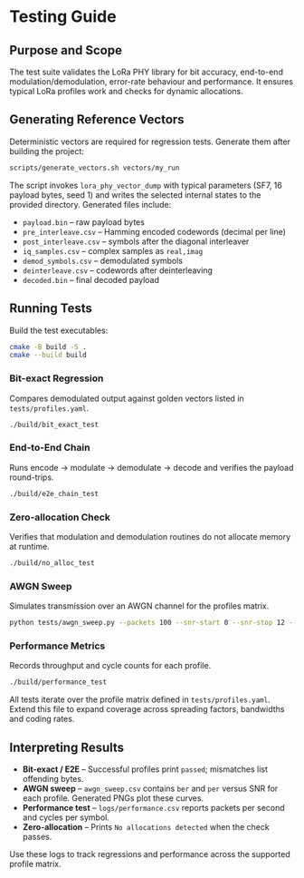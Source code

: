 # Testing Guide

## Purpose and Scope
The test suite validates the LoRa PHY library for bit accuracy, end-to-end modulation/demodulation, error-rate behaviour and performance.  It ensures typical LoRa profiles work and checks for dynamic allocations.

## Generating Reference Vectors
Deterministic vectors are required for regression tests.  Generate them after
building the project:

```bash
scripts/generate_vectors.sh vectors/my_run
```

The script invokes `lora_phy_vector_dump` with typical parameters (SF7,
16 payload bytes, seed 1) and writes the selected internal states to the
provided directory.  Generated files include:

* `payload.bin` – raw payload bytes
* `pre_interleave.csv` – Hamming encoded codewords (decimal per line)
* `post_interleave.csv` – symbols after the diagonal interleaver
* `iq_samples.csv` – complex samples as `real,imag`
* `demod_symbols.csv` – demodulated symbols
* `deinterleave.csv` – codewords after deinterleaving
* `decoded.bin` – final decoded payload

## Running Tests
Build the test executables:

```bash
cmake -B build -S .
cmake --build build
```

### Bit-exact Regression
Compares demodulated output against golden vectors listed in `tests/profiles.yaml`.

```bash
./build/bit_exact_test
```

### End-to-End Chain
Runs encode → modulate → demodulate → decode and verifies the payload round-trips.

```bash
./build/e2e_chain_test
```

### Zero-allocation Check
Verifies that modulation and demodulation routines do not allocate memory at runtime.

```bash
./build/no_alloc_test
```

### AWGN Sweep
Simulates transmission over an AWGN channel for the profiles matrix.

```bash
python tests/awgn_sweep.py --packets 100 --snr-start 0 --snr-stop 12 --snr-step 0.5 --out logs/awgn_sweep
```

### Performance Metrics
Records throughput and cycle counts for each profile.

```bash
./build/performance_test
```

All tests iterate over the profile matrix defined in `tests/profiles.yaml`.  Extend this file to expand coverage across spreading factors, bandwidths and coding rates.

## Interpreting Results
* **Bit-exact / E2E** – Successful profiles print `passed`; mismatches list offending bytes.
* **AWGN sweep** – `awgn_sweep.csv` contains `ber` and `per` versus SNR for each profile.  Generated PNGs plot these curves.
* **Performance test** – `logs/performance.csv` reports packets per second and cycles per symbol.
* **Zero-allocation** – Prints `No allocations detected` when the check passes.

Use these logs to track regressions and performance across the supported profile matrix.

